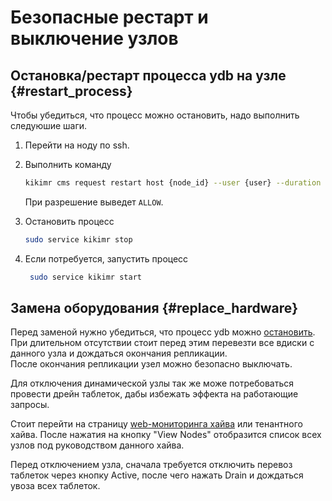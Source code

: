 # Безопасные рестарт и выключение узлов

## Остановка/рестарт процесса ydb на узле {#restart_process}

Чтобы убедиться, что процесс можно остановить, надо выполнить следуюшие шаги.

1. Перейти на ноду по ssh.

1. Выполнить команду

    ```bash
    kikimr cms request restart host {node_id} --user {user} --duration 60 --dry --reason 'some-reason'
    ```

    При разрешение выведет `ALLOW`.

1. Остановить процесс

    ```bash
    sudo service kikimr stop
    ```

1. Если потребуется, запустить процесс

   ```bash
    sudo service kikimr start
    ```

## Замена оборудования {#replace_hardware}

Перед заменой нужно убедиться, что процесс ydb можно [остановить](#restart_process).  
При длительном отсутствии стоит перед этим перевезти все вдиски с данного узла и дождаться окончания репликации.  
После окончания репликации узел можно безопасно выключать.

Для отключения динамической узлы так же може потребоваться провести дрейн таблеток, дабы избежать эффекта на работающие запросы.

Стоит перейти на страницу [web-мониторинга хайва](../embedded_monitoring/hive.md) или тенантного хайва.
После нажатия на кнопку "View Nodes" отобразится список всех узлов под руководством данного хайва.

Перед отключением узла, сначала требуется отключить перевоз таблеток через кнопку Active, после чего нажать Drain и дождаться увоза всех таблеток.
